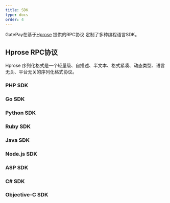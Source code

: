 ```yaml
---
title: SDK
type: docs
order: 4
---
```

GatePay在基于[Hprose](https://github.com/hprose) 提供的RPC协议 定制了多种编程语言SDK。

## Hprose RPC协议

Hprose 序列化格式是一个轻量级、自描述、半文本、格式紧凑、动态类型、语言无关、平台无关的序列化格式协议。

### PHP SDK

### Go SDK

### Python SDK

### Ruby SDK

### Java SDK

### Node.js SDK

### ASP SDK

### C# SDK

### Objective-C SDK


